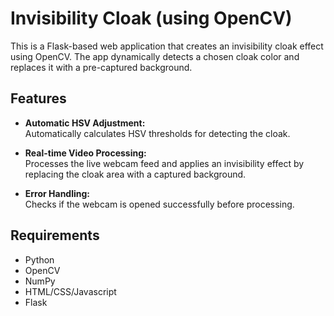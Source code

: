 # Invisibility Cloak (using OpenCV)

This is a Flask-based web application that creates an invisibility cloak effect using OpenCV. The app dynamically detects a chosen cloak color and replaces it with a pre-captured background.


## Features

- **Automatic HSV Adjustment:**  
  Automatically calculates HSV thresholds for detecting the cloak.
  
- **Real-time Video Processing:**  
  Processes the live webcam feed and applies an invisibility effect by replacing the cloak area with a captured background.

- **Error Handling:**  
  Checks if the webcam is opened successfully before processing.


## Requirements

- Python
- OpenCV
- NumPy
- HTML/CSS/Javascript
- Flask
